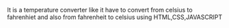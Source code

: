 It is a temperature converter like it have to convert from celsius to fahrenhiet and also from fahrenheit to celsius using HTML,CSS,JAVASCRIPT

